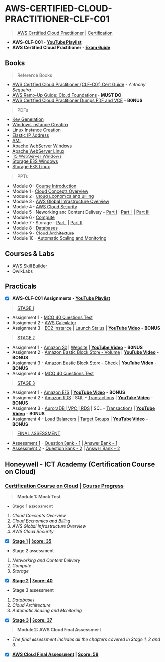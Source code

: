 # AWS-CERTIFIED-CLOUD-PRACTITIONER-CLF-C01

 >[AWS Certified Cloud Practitioner](https://aws.amazon.com/certification/certified-cloud-practitioner) | [Certification](https://aws.amazon.com/certification/)
 
 - **AWS-CLF-C01 - [YouTube Playlist](https://youtube.com/playlist?list=PLGOc13Pt03SZuZA2eS79J4EUtBBgR0JCs)**
 - **AWS Certified Cloud Practitioner - [Exam Guide](https://github.com/Amey-Thakur/AWS-CERTIFIED-CLOUD-PRACTITIONER-CLF-C01/blob/main/AWS%20Certified%20Cloud%20Practitioner%20Exam%20Guide.PDF)** 
  
## Books

 >Reference Books

 - [AWS Certified Cloud Practitioner (CLF-C01) Cert Guide](https://github.com/Amey-Thakur/AWS-CERTIFIED-CLOUD-PRACTITIONER-CLF-C01/blob/main/Books/Anthony%20Sequeira%20%5BAnthony%20Sequeira%5D%20-%20AWS%20Certified%20Cloud%20Practitioner%20(CLF-C01)%20Cert%20Guide%2C%20First%20Edition-Pearson%20IT%20Certification%20(2019).pdf) - _Anthony Sequeira_
 - [AWS Ramp-Up Guide: Cloud Foundations](https://github.com/Amey-Thakur/AWS-CERTIFIED-CLOUD-PRACTITIONER-CLF-C01/blob/main/Books/AWS%20Ramp-Up%20Guide%20Cloud%20Foundations.pdf) - **MUST DO**
 - [AWS Certified Cloud Practitioner Dumps PDF and VCE](https://github.com/Amey-Thakur/AWS-CERTIFIED-CLOUD-PRACTITIONER-CLF-C01/tree/main/Books/AWS-Certified-Cloud-Practitioner%20Dumps%20PDF%20and%20VCE) - **BONUS**
 
 >PDFs
 
 - [Key Generation](https://github.com/Amey-Thakur/AWS-CERTIFIED-CLOUD-PRACTITIONER-CLF-C01/blob/main/Books/PDFS/01_Key_Generation.pdf)
 - [Windows Instance Creation](https://github.com/Amey-Thakur/AWS-CERTIFIED-CLOUD-PRACTITIONER-CLF-C01/blob/main/Books/PDFS/02_Windows_Instance_Creation.pdf)
 - [Linux Instance Creation](https://github.com/Amey-Thakur/AWS-CERTIFIED-CLOUD-PRACTITIONER-CLF-C01/blob/main/Books/PDFS/03_Linux_Instance_Creation.pdf)
 - [Elastic IP Address](https://github.com/Amey-Thakur/AWS-CERTIFIED-CLOUD-PRACTITIONER-CLF-C01/blob/main/Books/PDFS/04_Elastic_IP_Address.pdf)
 - [AMI](https://github.com/Amey-Thakur/AWS-CERTIFIED-CLOUD-PRACTITIONER-CLF-C01/blob/main/Books/PDFS/05_AMI.pdf)
 - [Apache WebServer Windows](https://github.com/Amey-Thakur/AWS-CERTIFIED-CLOUD-PRACTITIONER-CLF-C01/blob/main/Books/PDFS/06_Apache_WebServer_Windows.pdf)
 - [Apache WebServer Linux](https://github.com/Amey-Thakur/AWS-CERTIFIED-CLOUD-PRACTITIONER-CLF-C01/blob/main/Books/PDFS/07_Apache_WebServer_Linux.pdf)
 - [IIS WebServer Windows](https://github.com/Amey-Thakur/AWS-CERTIFIED-CLOUD-PRACTITIONER-CLF-C01/blob/main/Books/PDFS/08_IIS_WebServer_Windows.pdf)
 - [Storage EBS Windows](https://github.com/Amey-Thakur/AWS-CERTIFIED-CLOUD-PRACTITIONER-CLF-C01/blob/main/Books/PDFS/09_Storage_EBS_Windows.pdf)
 - [Storage EBS Linux](https://github.com/Amey-Thakur/AWS-CERTIFIED-CLOUD-PRACTITIONER-CLF-C01/blob/main/Books/PDFS/10_Storage_EBS_Linux.pdf)

 >PPTs
 
 - Module 0 - [Course Introduction](https://github.com/Amey-Thakur/AWS-CERTIFIED-CLOUD-PRACTITIONER-CLF-C01/blob/main/Books/PPTS/AcademyCloudFoundations_Module_00.pdf)
 - Module 1 - [Cloud Concepts Overview](https://github.com/Amey-Thakur/AWS-CERTIFIED-CLOUD-PRACTITIONER-CLF-C01/blob/main/Books/PPTS/AcademyCloudFoundations_Module_01.pdf)
 - Module 2 - [Cloud Economics and Billing](https://github.com/Amey-Thakur/AWS-CERTIFIED-CLOUD-PRACTITIONER-CLF-C01/blob/main/Books/PPTS/AcademyCloudFoundations_Module_02.pdf)
 - Module 3 - [AWS Global Infrastructure Overview](https://github.com/Amey-Thakur/AWS-CERTIFIED-CLOUD-PRACTITIONER-CLF-C01/blob/main/Books/PPTS/AcademyCloudFoundations_Module_03.pdf)
 - Module 4 - [AWS Cloud Security](https://github.com/Amey-Thakur/AWS-CERTIFIED-CLOUD-PRACTITIONER-CLF-C01/blob/main/Books/PPTS/AcademyCloudFoundations_Module_04.pdf)
 - Module 5 - Neworking and Content Delivery - [Part I](https://github.com/Amey-Thakur/AWS-CERTIFIED-CLOUD-PRACTITIONER-CLF-C01/blob/main/Books/PPTS/AcademyCloudFoundations_Module_05_01.pdf) | [Part II](https://github.com/Amey-Thakur/AWS-CERTIFIED-CLOUD-PRACTITIONER-CLF-C01/blob/main/Books/PPTS/AcademyCloudFoundations_Module_05_02.pdf) | [Part III](https://github.com/Amey-Thakur/AWS-CERTIFIED-CLOUD-PRACTITIONER-CLF-C01/blob/main/Books/PPTS/AcademyCloudFoundations_Module_05_03.pdf)
 - Module 6 - [Compute](https://github.com/Amey-Thakur/AWS-CERTIFIED-CLOUD-PRACTITIONER-CLF-C01/blob/main/Books/PPTS/AcademyCloudFoundations_Module_06.pdf)
 - Module 7 - Storage - [Part I](https://github.com/Amey-Thakur/AWS-CERTIFIED-CLOUD-PRACTITIONER-CLF-C01/blob/main/Books/PPTS/AcademyCloudFoundations_Module_07_01.pdf) | [Part II](https://github.com/Amey-Thakur/AWS-CERTIFIED-CLOUD-PRACTITIONER-CLF-C01/blob/main/Books/PPTS/AcademyCloudFoundations_Module_07_02.pdf)
 - Module 8 - [Databases](https://github.com/Amey-Thakur/AWS-CERTIFIED-CLOUD-PRACTITIONER-CLF-C01/blob/main/Books/PPTS/AcademyCloudFoundations_Module_08.pdf)
 - Module 9 - [Cloud Architecture](https://github.com/Amey-Thakur/AWS-CERTIFIED-CLOUD-PRACTITIONER-CLF-C01/blob/main/Books/PPTS/AcademyCloudFoundations_Module_09.pdf)
 - Module 10 - [Automatic Scaling and Monitoring](https://github.com/Amey-Thakur/AWS-CERTIFIED-CLOUD-PRACTITIONER-CLF-C01/blob/main/Books/PPTS/AcademyCloudFoundations_Module_10.pdf)


## Courses & Labs

 - [AWS Skill Builder](https://explore.skillbuilder.aws/learn)
 - [QwikLabs](https://www.qwiklabs.com)


## Practicals

 - [x] **AWS-CLF-C01 Assignments - [YouTube Playlist](https://youtube.com/playlist?list=PLGOc13Pt03SZuZA2eS79J4EUtBBgR0JCs)**

 >[STAGE 1](https://github.com/Amey-Thakur/AWS-CERTIFIED-CLOUD-PRACTITIONER-CLF-C01/tree/main/STAGE-1)
 
 - Assignment 1 - [MCQ 40 Questions Test](https://github.com/Amey-Thakur/AWS-CERTIFIED-CLOUD-PRACTITIONER-CLF-C01/blob/main/STAGE-1/B-50_AMEY_THAKUR_54920-Assignment-1.xlsx)
 - Assignment 2 - [AWS Calculator](https://github.com/Amey-Thakur/AWS-CERTIFIED-CLOUD-PRACTITIONER-CLF-C01/blob/main/STAGE-1/B-50-AMEY_THAKUR_54920-Assignment-2.xlsx)
 - Assignment 3 - [EC2 Instance](https://github.com/Amey-Thakur/AWS-CERTIFIED-CLOUD-PRACTITIONER-CLF-C01/blob/main/STAGE-1/Instances.jpg) | [Launch Status](https://github.com/Amey-Thakur/AWS-CERTIFIED-CLOUD-PRACTITIONER-CLF-C01/blob/main/STAGE-1/Launch%20Status.jpg) | **[YouTube Video](https://youtu.be/y-oACtu8djc)** - **BONUS**

 >[STAGE 2](https://github.com/Amey-Thakur/AWS-CERTIFIED-CLOUD-PRACTITIONER-CLF-C01/tree/main/STAGE-2)
 
 - Assignment 1 - [Amazon S3](https://github.com/Amey-Thakur/AWS-CERTIFIED-CLOUD-PRACTITIONER-CLF-C01/blob/main/STAGE-2/54920_AMEY_THAKUR_STAGE-2_ASSIGNMENT-1.xlsx) | [Website](https://github.com/Amey-Thakur/AWS-CERTIFIED-CLOUD-PRACTITIONER-CLF-C01/blob/main/STAGE-2/Website.zip) | **[YouTube Video](https://youtu.be/CnM07Vg7pW8)** - **BONUS**
 - Assignment 2 - [Amazon Elastic Block Store - Volume](https://github.com/Amey-Thakur/AWS-CERTIFIED-CLOUD-PRACTITIONER-CLF-C01/blob/main/STAGE-2/54920_AMEY_THAKUR_STAGE-2_ASSIGNMENT-2.xlsx) | **[YouTube Video](https://youtu.be/D8Vt_wIuDHQ)** - **BONUS**
 - Assignment 3 - [Amazon Elastic Block Store - Check](https://github.com/Amey-Thakur/AWS-CERTIFIED-CLOUD-PRACTITIONER-CLF-C01/blob/main/STAGE-2/54920_AMEY_THAKUR_STAGE-2_ASSIGNMENT-3.xlsx) | **[YouTube Video](https://youtu.be/D8Vt_wIuDHQ)** - **BONUS**
 - Assignment 4 - [MCQ 40 Questions Test](https://github.com/Amey-Thakur/AWS-CERTIFIED-CLOUD-PRACTITIONER-CLF-C01/blob/main/STAGE-2/54920_AMEY_THAKUR_STAGE-2_MCQ.xlsx)

 >[STAGE 3](https://github.com/Amey-Thakur/AWS-CERTIFIED-CLOUD-PRACTITIONER-CLF-C01/tree/main/STAGE-3)
 
 - Assignment 1 - [Amazon EFS](https://github.com/Amey-Thakur/AWS-CERTIFIED-CLOUD-PRACTITIONER-CLF-C01/blob/main/STAGE-3/54920-AMEY_THAKUR_STAGE-3_ASSIGNMENT-1.xlsx) | **[YouTube Video](https://youtu.be/jShMHcYju4Y)** - **BONUS**
 - Assignment 2 - [Amazon RDS](https://github.com/Amey-Thakur/AWS-CERTIFIED-CLOUD-PRACTITIONER-CLF-C01/blob/main/STAGE-3/54920-AMEY_THAKUR_STAGE-3_ASSIGNMENT-2.xlsx) | SQL -  [Transactions](https://github.com/Amey-Thakur/AWS-CERTIFIED-CLOUD-PRACTITIONER-CLF-C01/blob/main/STAGE-3/Transactions.sql) | **[YouTube Video](https://youtu.be/9Quw6uln1Zc)** - **BONUS**
 - Assignment 3 - [AuroraDB | VPC | RDS](https://github.com/Amey-Thakur/AWS-CERTIFIED-CLOUD-PRACTITIONER-CLF-C01/blob/main/STAGE-3/54920-AMEY_THAKUR_STAGE-3_ASSIGNMENT-3.xlsx) | SQL -  [Transactions](https://github.com/Amey-Thakur/AWS-CERTIFIED-CLOUD-PRACTITIONER-CLF-C01/blob/main/STAGE-3/Transactions.sql) | **[YouTube Video](https://youtu.be/EhV8I2ElVRk)** - **BONUS**
 - Assignment 4 - [Load Balancers | Target Groups](https://github.com/Amey-Thakur/AWS-CERTIFIED-CLOUD-PRACTITIONER-CLF-C01/blob/main/STAGE-3/54920-AMEY_THAKUR_STAGE-3_ASSIGNMENT-4.xlsx) | **[YouTube Video](https://youtu.be/3TIzIHqkvvU)** - **BONUS**

 >[FINAL ASSESSMENT](https://github.com/Amey-Thakur/AWS-CERTIFIED-CLOUD-PRACTITIONER-CLF-C01/tree/main/Final%20Assessment)
 
 - [Assessment 1](https://github.com/Amey-Thakur/AWS-CERTIFIED-CLOUD-PRACTITIONER-CLF-C01/blob/main/Final%20Assessment/54920-AMEY_THAKUR_FINAL_ASSESSMENT-1.xlsx) - [Question Bank - 1](https://github.com/Amey-Thakur/AWS-CERTIFIED-CLOUD-PRACTITIONER-CLF-C01/blob/main/Final%20Assessment/QuesBank-1.pdf) | [Answer Bank - 1](https://github.com/Amey-Thakur/AWS-CERTIFIED-CLOUD-PRACTITIONER-CLF-C01/blob/main/Final%20Assessment/AnsBank-1.pdf)
 - [Assessment 2](https://github.com/Amey-Thakur/AWS-CERTIFIED-CLOUD-PRACTITIONER-CLF-C01/blob/main/Final%20Assessment/54920-AMEY_THAKUR_FINAL_ASSESSMENT-2.xlsx) - [Question Bank - 2](https://github.com/Amey-Thakur/AWS-CERTIFIED-CLOUD-PRACTITIONER-CLF-C01/blob/main/Final%20Assessment/QuesBank-2.pdf) | [Answer Bank - 2](https://github.com/Amey-Thakur/AWS-CERTIFIED-CLOUD-PRACTITIONER-CLF-C01/blob/main/Final%20Assessment/AnsBank-2.pdf)


## Honeywell - ICT Academy (Certification Course on Cloud)

### [Certification Course on Cloud](https://github.com/Amey-Thakur/AWS-CERTIFIED-CLOUD-PRACTITIONER-CLF-C01/blob/main/Honeywell%20-%20ICT%20Academy%20(Certification%20Course%20on%20Cloud)/Certification%20Course%20on%20Cloud.jpg) | [Course Progress](https://github.com/Amey-Thakur/AWS-CERTIFIED-CLOUD-PRACTITIONER-CLF-C01/blob/main/Honeywell%20-%20ICT%20Academy%20(Certification%20Course%20on%20Cloud)/Course%20Progress.jpg)
 
 >**Module 1: Mock Test**

 - Stage 1 assessment
 
  1. _Cloud Concepts Overview_
  2. _Cloud Economics and Billing_
  3. _AWS Global Infrastructure Overview_
  4. _AWS Cloud Security_

 - [x] **[Stage 1](https://github.com/Amey-Thakur/AWS-CERTIFIED-CLOUD-PRACTITIONER-CLF-C01/blob/main/Honeywell%20-%20ICT%20Academy%20(Certification%20Course%20on%20Cloud)/Module%201%20-%20Mock%20Test%20Stage%201.jpg) | [Score: 35](https://github.com/Amey-Thakur/AWS-CERTIFIED-CLOUD-PRACTITIONER-CLF-C01/blob/main/Honeywell%20-%20ICT%20Academy%20(Certification%20Course%20on%20Cloud)/Module%201%20-%20Mock%20Test%20Stage%201%20(Score%2035).png)**
 
 - Stage 2 assessment
 
  1. _Networking and Content Delivery_
  2. _Compute_
  3. _Storage_
 
 - [x] **[Stage 2](https://github.com/Amey-Thakur/AWS-CERTIFIED-CLOUD-PRACTITIONER-CLF-C01/blob/main/Honeywell%20-%20ICT%20Academy%20(Certification%20Course%20on%20Cloud)/Module%201%20-%20Mock%20Test%20Stage%202.jpg) | [Score: 40](https://github.com/Amey-Thakur/AWS-CERTIFIED-CLOUD-PRACTITIONER-CLF-C01/blob/main/Honeywell%20-%20ICT%20Academy%20(Certification%20Course%20on%20Cloud)/Module%201%20-%20Mock%20Test%20Stage%202%20(Score%2040).png)**
 
 - Stage 3 assessment
 
  1. _Databases_
  2. _Cloud Architecture_
  3. _Automatic Scaling and Monitoring_
 
 - [x] **[Stage 3](https://github.com/Amey-Thakur/AWS-CERTIFIED-CLOUD-PRACTITIONER-CLF-C01/blob/main/Honeywell%20-%20ICT%20Academy%20(Certification%20Course%20on%20Cloud)/Module%201%20-%20Mock%20Test%20Stage%203.jpg) | [Score: 37](https://github.com/Amey-Thakur/AWS-CERTIFIED-CLOUD-PRACTITIONER-CLF-C01/blob/main/Honeywell%20-%20ICT%20Academy%20(Certification%20Course%20on%20Cloud)/Module%201%20-%20Mock%20Test%20Stage%203%20(Score%2037).png)**
 
 
 >**Module 2: AWS Cloud Final Assessment**
 
 - _The final assessment includes all the chapters covered in Stage 1, 2 and 3._
 
  - [x] **[AWS Cloud Final Assessment](https://github.com/Amey-Thakur/AWS-CERTIFIED-CLOUD-PRACTITIONER-CLF-C01/blob/main/Honeywell%20-%20ICT%20Academy%20(Certification%20Course%20on%20Cloud)/Module%202%20-%20AWS%20Cloud%20Final%20Assessment.jpg) | [Score: 58](https://github.com/Amey-Thakur/AWS-CERTIFIED-CLOUD-PRACTITIONER-CLF-C01/blob/main/Honeywell%20-%20ICT%20Academy%20(Certification%20Course%20on%20Cloud)/Module%202%20-%20AWS%20Cloud%20Final%20Assessment%20(Score%2058).png)**
